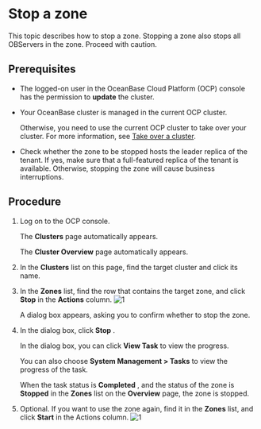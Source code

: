 Stop a zone 
================================

This topic describes how to stop a zone. Stopping a zone also stops all OBServers in the zone. Proceed with caution. 

Prerequisites 
----------------------------------

* The logged-on user in the OceanBase Cloud Platform (OCP) console has the permission to **update** the cluster.

  

* Your OceanBase cluster is managed in the current OCP cluster. 

  Otherwise, you need to use the current OCP cluster to take over your cluster. For more information, see [Take over a cluster](../100.takeover-cluster.md).
  

* Check whether the zone to be stopped hosts the leader replica of the tenant. If yes, make sure that a full-featured replica of the tenant is available. Otherwise, stopping the zone will cause business interruptions.

  




Procedure 
------------------------------

1. Log on to the OCP console. 

   The **Clusters** page automatically appears. 

   The **Cluster Overview** page automatically appears.
   

2. In the **Clusters** list on this page, find the target cluster and click its name.

   

3. In the **Zones** list, find the row that contains the target zone, and click **Stop** in the **Actions** column. ![1](https://help-static-aliyun-doc.aliyuncs.com/assets/img/en-US/2004306461/p399107.png)

   

   A dialog box appears, asking you to confirm whether to stop the zone.
   

4. In the dialog box, click **Stop** . 

   In the dialog box, you can click **View Task** to view the progress. 

   You can also choose **System Management \> Tasks** to view the progress of the task. 

   When the task status is **Completed** , and the status of the zone is **Stopped** in the **Zones** list on the **Overview** page, the zone is stopped.
   

5. Optional. If you want to use the zone again, find it in the **Zones** list, and click **Start** in the Actions column. ![1](https://help-static-aliyun-doc.aliyuncs.com/assets/img/en-US/2004306461/p399166.png)

   




